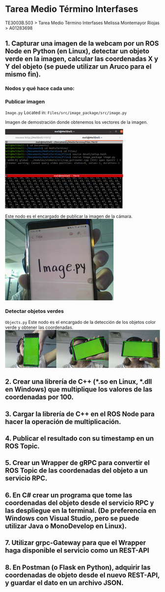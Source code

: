 # Tarea Medio Término Interfases
TE3003B.503 > Tarea Medio Término Interfases
Melissa Montemayor Riojas > A01283698


## 1. Capturar una imagen de la webcam por un ROS Node en Python (en Linux), detectar un objeto verde en la imagen, calcular las coordenadas X y Y del objeto (se puede utilizar un Aruco para el mismo fin).

### Nodos y qué hace cada uno:
### Publicar imagen
`Image.py` Located in: `Files/src/image_package/src/image.py`


Imagen de demostración donde obtenemos los vectores de la imagen.


![Demo](Pictures/ImagePy.png)


Este nodo es el encargado de publicar la imagen de la cámara.  
![Image.py](Pictures/Image.PNG)




### Detectar objetos verdes 
`Objects.py`
Este nodo es el encargado de la detección de los objetos color verde y obtener las coordenadas.
![Objects.py](Pictures/Green.PNG)

## 2. Crear una librería de C++ (*.so en Linux, *.dll en Windows) que multiplique los valores de las coordenadas por 100.
## 3. Cargar la librería de C++ en el ROS Node para hacer la operación de multiplicación.
## 4. Publicar el resultado con su timestamp en un ROS Topic.
## 5. Crear un Wrapper de gRPC para convertir el ROS Topic de las coordenadas del objeto a un servicio RPC.
## 6. En C# crear un programa que tome las coordenadas del objeto desde el servicio RPC y las despliegue en la terminal. (De preferencia en Windows con Visual Studio, pero se puede utilizar Java o MonoDevelop en Linux).
## 7. Utilizar grpc-Gateway para que el Wrapper haga disponible el servicio como un REST-API
## 8. En Postman (o Flask en Python), adquirir las coordenadas de objeto desde el nuevo REST-API, y guardar el dato en un archivo JSON.
